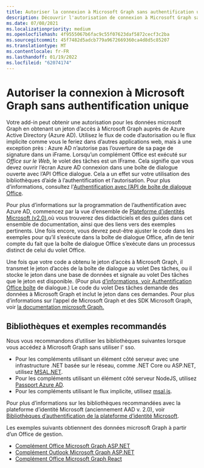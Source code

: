 ```yaml
---
title: Autoriser la connexion à Microsoft Graph sans authentification unique
description: Découvrir l'autorisation de connexion à Microsoft Graph sans authentification unique
ms.date: 07/08/2021
ms.localizationpriority: medium
ms.openlocfilehash: 4f9555067b6fac9c55f07623daf5872cecf3c2ba
ms.sourcegitcommit: 45f7482d5adcb779a9672669360ca4d8d5c85207
ms.translationtype: MT
ms.contentlocale: fr-FR
ms.lasthandoff: 01/19/2022
ms.locfileid: "62074174"
---
```

# <a name="authorize-to-microsoft-graph-without-sso"></a>Autoriser la connexion à Microsoft Graph sans authentification unique

Votre add-in peut obtenir une autorisation pour les données microsoft Graph en obtenant un jeton d’accès à Microsoft Graph auprès de Azure Active Directory (Azure AD). Utilisez le flux de code d’autorisation ou le flux implicite comme vous le feriez dans d’autres applications web, mais à une exception près : Azure AD n’autorise pas l’ouverture de sa page de signature dans un iFrame. Lorsqu’un complément Office est exécuté sur *Office sur le Web*, le volet des tâches est un IFrame. Cela signifie que vous devez ouvrir l’écran Azure AD connexion dans une boîte de dialogue ouverte avec l’API Office dialogue. Cela a un effet sur votre utilisation des bibliothèques d’aide à l’authentification et l’autorisation. Pour plus d’informations, consultez l'[Authentification avec l’API de boîte de dialogue Office](auth-with-office-dialog-api.md).

Pour plus d’informations sur la programmation de l’authentification avec Azure AD, commencez par la vue d’ensemble de [Plateforme d'identités Microsoft (v2.0),](/azure/active-directory/develop/v2-overview)où vous trouverez des didacticiels et des guides dans cet ensemble de documentation, ainsi que des liens vers des exemples pertinents. Une fois encore, vous devrez peut-être ajuster le code dans les exemples pour qu’il s’exécute dans la boîte de dialogue Office, afin de tenir compte du fait que la boîte de dialogue Office s’exécute dans un processus distinct de celui du volet Office.

Une fois que votre code a obtenu le jeton d’accès à Microsoft Graph, il transmet le jeton d’accès de la boîte de dialogue au volet Des tâches, ou il stocke le jeton dans une base de données et signale au volet Des tâches que le jeton est disponible. (Pour plus [d’informations, voir Authentification Office boîte](auth-with-office-dialog-api.md) de dialogue.) Le code du volet Des tâches demande des données à Microsoft Graph et inclut le jeton dans ces demandes. Pour plus d’informations sur l’appel de Microsoft Graph et des SDK Microsoft Graph, voir [la documentation microsoft Graph.](/graph/)

## <a name="recommended-libraries-and-samples"></a>Bibliothèques et exemples recommandés

Nous vous recommandons d’utiliser les bibliothèques suivantes lorsque vous accédez à Microsoft Graph sans utiliser l' sso.

- Pour les compléments utilisant un élément côté serveur avec une infrastructure .NET basée sur le réseau, comme .NET Core ou ASP.NET, utilisez [MSAL.NET](https://github.com/AzureAD/microsoft-authentication-library-for-dotnet/wiki#conceptual-documentation).
- Pour les compléments utilisant un élément côté serveur NodeJS, utilisez [Passport Azure AD](https://github.com/AzureAD/passport-azure-ad).
- Pour les compléments utilisant le flux implicite, utilisez [msal.js](https://github.com/AzureAD/microsoft-authentication-library-for-js/wiki).

Pour plus d’informations sur les bibliothèques recommandées avec la plateforme d’identité Microsoft (anciennement AAD v. 2.0), voir [Bibliothèques d’authentification de la plateforme d’identité Microsoft](/azure/active-directory/develop/reference-v2-libraries).

Les exemples suivants obtiennent des données microsoft Graph à partir d’un Office de gestion.

- [Complément Office Microsoft Graph ASP.NET](https://github.com/OfficeDev/Office-Add-in-samples/tree/main/Samples/auth/Office-Add-in-Microsoft-Graph-ASPNET)
- [Complément Outlook Microsoft Graph ASP.NET](https://github.com/OfficeDev/Office-Add-in-samples/tree/main/Samples/auth/Outlook-Add-in-Microsoft-Graph-ASPNET)
- [Complément Office Microsoft Graph React](https://github.com/OfficeDev/Office-Add-in-samples/tree/main/Samples/auth/Office-Add-in-Microsoft-Graph-React)
